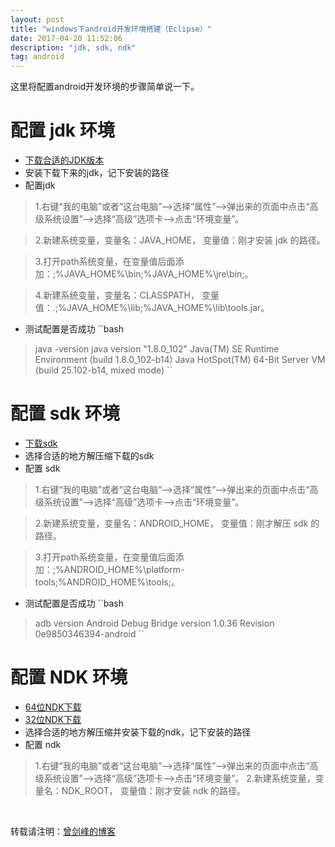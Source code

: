 ```yaml
---
layout: post
title: "windows下android开发环境搭建（Eclipse）"
date: 2017-04-20 11:52:06 
description: "jdk, sdk, ndk"
tag: android
---
```



这里将配置android开发环境的步骤简单说一下。
     

# 配置 jdk 环境
* [下载合适的JDK版本](http://www.oracle.com/technetwork/java/javase/downloads/index.html)
* 安装下载下来的jdk，记下安装的路径
* 配置jdk

> 1.右键“我的电脑”或者“这台电脑”——>选择“属性”——>弹出来的页面中点击“高级系统设置”——>选择“高级”选项卡——>点击“环境变量”。

> 2.新建系统变量，变量名：JAVA_HOME， 变量值：刚才安装 jdk 的路径。

> 3.打开path系统变量，在变量值后面添加：;%JAVA_HOME%\bin;%JAVA_HOME%\jre\bin;。

> 4.新建系统变量，变量名：CLASSPATH， 变量值：.;%JAVA_HOME%\lib;%JAVA_HOME%\lib\tools.jar。

* 测试配置是否成功
``bash
>java -version
java version "1.8.0_102"
Java(TM) SE Runtime Environment (build 1.8.0_102-b14)
Java HotSpot(TM) 64-Bit Server VM (build 25.102-b14, mixed mode)
``

# 配置 sdk 环境
* [下载sdk](https://dl.google.com/android/android-sdk_r24.4.1-windows.zip)
* 选择合适的地方解压缩下载的sdk
* 配置 sdk

> 1.右键“我的电脑”或者“这台电脑”——>选择“属性”——>弹出来的页面中点击“高级系统设置”——>选择“高级”选项卡——>点击“环境变量”。

> 2.新建系统变量，变量名：ANDROID_HOME， 变量值：刚才解压 sdk 的路径。

> 3.打开path系统变量，在变量值后面添加：;%ANDROID_HOME%\platform-tools;%ANDROID_HOME%\tools;。

* 测试配置是否成功
``bash
>adb version
Android Debug Bridge version 1.0.36
Revision 0e9850346394-android
``

# 配置 NDK 环境
* [64位NDK下载](https://dl.google.com/android/repository/android-ndk-r13b-windows-x86.zip)
* [32位NDK下载](https://dl.google.com/android/repository/android-ndk-r13b-windows-x86_64.zip)
* 选择合适的地方解压缩并安装下载的ndk，记下安装的路径
* 配置 ndk

> 1.右键“我的电脑”或者“这台电脑”——>选择“属性”——>弹出来的页面中点击“高级系统设置”——>选择“高级”选项卡——>点击“环境变量”。
> 2.新建系统变量，变量名：NDK_ROOT， 变量值：刚才安装 ndk 的路径。

<br>

转载请注明：[曾剑峰的博客](https://surzeng.github.io)